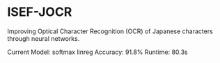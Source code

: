 # ISEF-JOCR
Improving Optical Character Recognition (OCR) of Japanese characters through neural networks.

Current Model: softmax linreg
Accuracy: 91.8%
Runtime: 80.3s